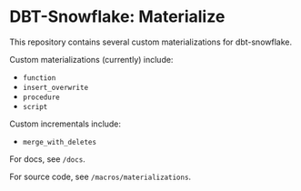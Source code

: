 # DBT-Snowflake: Materialize

This repository contains several custom materializations
for dbt-snowflake.

Custom materializations (currently) include:
- `function`
- `insert_overwrite`
- `procedure`
- `script`

Custom incrementals include:
- `merge_with_deletes`

For docs, see `/docs`.

For source code, see `/macros/materializations`.
